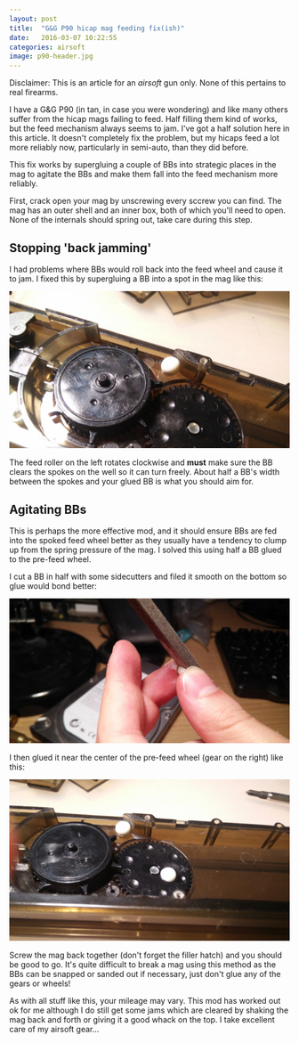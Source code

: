 ```yaml
---
layout: post
title:  "G&G P90 hicap mag feeding fix(ish)"
date:   2016-03-07 10:22:55
categories: airsoft
image: p90-header.jpg
---
```


Disclaimer: This is an article for an _airsoft_ gun only. None of this pertains to real firearms.

I have a G&G P90 (in tan, in case you were wondering) and like many others suffer from the hicap mags failing to feed. Half filling them kind of works, but the feed mechanism always seems to jam. I've got a half solution here in this article. It doesn't completely fix the problem, but my hicaps feed a lot more reliably now, particularly in semi-auto, than they did before.

This fix works by supergluing a couple of BBs into strategic places in the mag to agitate the BBs and make them fall into the feed mechanism more reliably.

First, crack open your mag by unscrewing every sccrew you can find. The mag has an outer shell and an inner box, both of which you'll need to open. None of the internals should spring out, take care during this step.

## Stopping 'back jamming'

I had problems where BBs would roll back into the feed wheel and cause it to jam. I fixed this by supergluing a BB into a spot in the mag like this:

![First BB placement](/content/images/p90-step1.jpg)

The feed roller on the left rotates clockwise and **must** make sure the BB clears the spokes on the well so it can turn freely. About half a BB's width between the spokes and your glued BB is what you should aim for.

## Agitating BBs

This is perhaps the more effective mod, and it should ensure BBs are fed into the spoked feed wheel better as they usually have a tendency to clump up from the spring pressure of the mag. I solved this using half a BB glued to the pre-feed wheel.

I cut a BB in half with some sidecutters and filed it smooth on the bottom so glue would bond better:

![BB filing](/content/images/p90-filing.jpg)

I then glued it near the center of the pre-feed wheel (gear on the right) like this:

![Second BB placement](/content/images/p90-step2.jpg)

Screw the mag back together (don't forget the filler hatch) and you should be good to go. It's quite difficult to break a mag using this method as the BBs can be snapped or sanded out if necessary, just don't glue any of the gears or wheels!

As with all stuff like this, your mileage may vary. This mod has worked out ok for me although I do still get some jams which are cleared by shaking the mag back and forth or giving it a good whack on the top. I take excellent care of my airsoft gear...